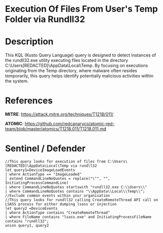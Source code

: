 # Execution Of Files From User's Temp Folder via Rundll32

# Description
This KQL (Kusto Query Language) query is designed to detect instances of the rundll32.exe utility executing files located in the directory C:\Users\[REDACTED]\AppData\Local\Temp. By focusing on executions originating from the Temp directory, where malware often resides temporarily, this query helps identify potentially malicious activities within the system.  

# References
**MITRE**: https://attack.mitre.org/techniques/T1218/011/

**ATOMIC**: https://github.com/redcanaryco/atomic-red-team/blob/master/atomics/T1218.011/T1218.011.md

# Sentinel / Defender
```kql
//This query looks for execution of files from C:\Users\[REDACTED]\AppData\Local\Temp via rundll32
let query1=DeviceImageLoadEvents
| where ActionType == "ImageLoaded"
| extend CommandLineNoQuotes = replace("\"", "", InitiatingProcessCommandLine)
| where CommandLineNoQuotes startswith "rundll32.exe C:\\Users\\"
| where CommandLineNoQuotes contains "\\AppData\\Local\\Temp\\";
//Exclude common events within your organisation
//This query looks for rundll32 calling CreateRemoteThread API call on LSASS process for either dumping lsass or injection
let query2 =DeviceEvents
| where ActionType contains "CreateRemoteThread"
| where FileName contains "lsass.exe" and InitiatingProcessFileName contains "rundll32";
union query1, query2
```
